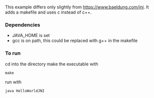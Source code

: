 This example differs only slightly from https://www.baeldung.com/jni. It adds a makefile and uses c instead of c++.

### Dependencies
* JAVA_HOME is set
* gcc is on path, this could be replaced with g++ in the makefile

### To run
cd into the directory make the executable with
```
make
```
run with
```
java HelloWorldJNI
```
